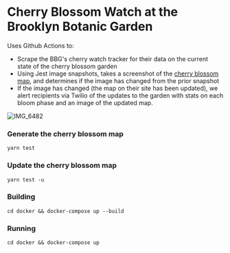 # Cherry Blossom Watch at the Brooklyn Botanic Garden

Uses Github Actions to:
- Scrape the BBG's cherry watch tracker for their data on the current state of the cherry blossom garden
- Using Jest image snapshots, takes a screenshot of the [cherry blossom map](https://www.bbg.org/collections/cherries), and determines if the image has changed from the prior snapshot
- If the image has changed (the map on their site has been updated), we alert recipients via Twilio of the updates to the garden with stats on each bloom phase and an image of the updated map.

![IMG_6482](https://user-images.githubusercontent.com/25395806/165341846-239d6da7-7f31-4266-893f-f6c4340243ed.PNG)

### Generate the cherry blossom map
`yarn test`

### Update the cherry blossom map
`yarn test -u`

### Building

`cd docker && docker-compose up --build`

### Running

`cd docker && docker-compose up`
